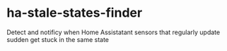 # ha-stale-states-finder
Detect and notificy when Home Assistatant sensors that regularly update sudden get stuck in the same state
